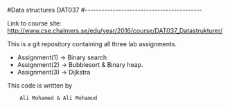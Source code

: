 #Data structures DAT037
#------------------------------------------

Link to course site: http://www.cse.chalmers.se/edu/year/2016/course/DAT037_Datastrukturer/

This is a git repository containing all three lab assignments.

* Assignment(1) -> Binary search
* Assignment(2) -> Bubblesort & Binary heap.
* Assignment(3) -> Dijkstra

This code is written by

		Ali Mohamed & Ali Mohamud

